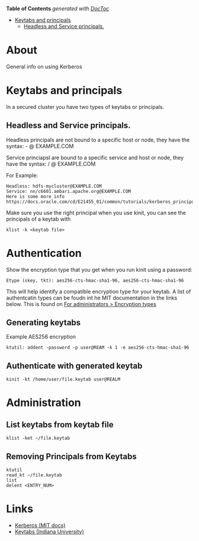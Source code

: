 <!-- START doctoc generated TOC please keep comment here to allow auto update -->
<!-- DON'T EDIT THIS SECTION, INSTEAD RE-RUN doctoc TO UPDATE -->
**Table of Contents**  *generated with [DocToc](https://github.com/thlorenz/doctoc)*

- [Keytabs and principals](#keytabs-and-principals)
  - [Headless and Service principals.](#headless-and-service-principals)

<!-- END doctoc generated TOC please keep comment here to allow auto update -->

# About
General info on using Kerberos

# Keytabs and principals

In a secured cluster you have two types of keytabs or principals.

## Headless and Service principals.

Headless principals are not bound to a specific host or node, they have the syntax: - @ EXAMPLE.COM

Service princiapsl are bound to a specific service and host or node, they have the syntax: / @ EXAMPLE.COM

For Example:

```
Headless: hdfs-mycluster@EXAMPLE.COM
Service: nn/c6601.ambari.apache.org@EXAMPLE.COM
Here is some more info https://docs.oracle.com/cd/E21455_01/common/tutorials/kerberos_principal.html
```

Make sure you use the right principal when you use kinit, you can see the principals of a keytab with

```
klist -k <keytab file>
```

# Authentication

Show the encryption type that you get when you run kinit using a password:
```
Etype (skey, tkt): aes256-cts-hmac-sha1-96, aes256-cts-hmac-sha1-96
```

This will help identify a compatible encryption type for your keytab. A list of authentcatin types can be foudn int he MIT documentation in the links below. This is found on [For administrators > Encryption types](http://web.mit.edu/~kerberos/krb5-latest/doc/admin/enctypes.html)

## Generating keytabs

Example AES256 encryption
```
ktutil: addent -password -p user@REAM -k 1 -e aes256-cts-hmac-sha1-96
```

## Authenticate with generated keytab

```
kinit -kt /home/user/file.keytab user@REALM
```

# Administration

## List keytabs from keytab file

```
klist -ket ~/file.keytab
```

## Removing Principals from Keytabs

```
ktutil
read_kt ~/file.keytab
list
delent <ENTRY_NUM>
```

# Links

* [Kerberos (MIT docs)](http://web.mit.edu/~kerberos/krb5-latest/doc/)
* [Keytabs (Indiana University)](https://kb.iu.edu/d/aumh)
